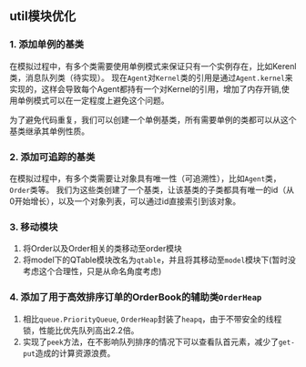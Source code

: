 ## util模块优化

### 1. 添加单例的基类

在模拟过程中，有多个类需要使用单例模式来保证只有一个实例存在，比如Kerenl类，消息队列类（待实现）。
现在`Agent`对`Kernel`类的引用是通过`Agent.kernel`来实现的，这样会导致每个Agent都持有一个对Kernel的引用，增加了内存开销,使用单例模式可以在一定程度上避免这个问题。

为了避免代码重复，我们可以创建一个单例基类，所有需要单例的类都可以从这个基类继承其单例性质。


### 2. 添加可追踪的基类
在模拟过程中，有多个类需要让对象具有唯一性（可追溯性），比如`Agent`类，`Order`类等。
我们为这些类创建了一个基类，让该基类的子类都具有唯一的id（从0开始增长），以及一个对象列表，可以通过id直接索引到该对象。

### 3. 移动模块
1. 将Order以及Order相关的类移动至order模块
2. 将model下的QTable模块改名为`qtable`，并且将其移动至`model`模块下(暂时没考虑这个合理性，只是从命名角度考虑)


### 4. 添加了用于高效排序订单的OrderBook的辅助类`OrderHeap`
1. 相比`queue.PriorityQueue`, `OrderHeap`封装了`heapq`，由于不带安全的线程锁，性能比优先队列高出2.2倍。
2. 实现了`peek`方法，在不影响队列排序的情况下可以查看队首元素，减少了`get-put`造成的计算资源浪费。





